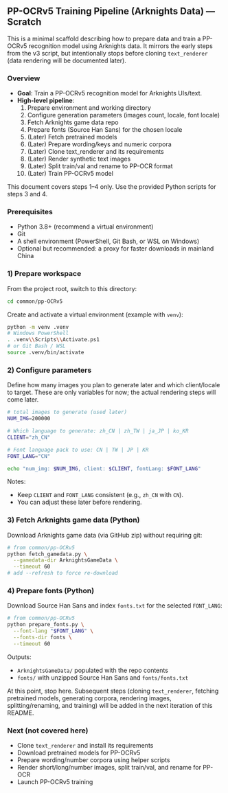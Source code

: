 ## PP-OCRv5 Training Pipeline (Arknights Data) — Scratch

This is a minimal scaffold describing how to prepare data and train a PP-OCRv5 recognition model using Arknights data. It mirrors the early steps from the v3 script, but intentionally stops before cloning `text_renderer` (data rendering will be documented later).

### Overview
- **Goal**: Train a PP-OCRv5 recognition model for Arknights UIs/text.
- **High-level pipeline**:
  1. Prepare environment and working directory
  2. Configure generation parameters (images count, locale, font locale)
  3. Fetch Arknights game data repo
  4. Prepare fonts (Source Han Sans) for the chosen locale
  5. (Later) Fetch pretrained models
  6. (Later) Prepare wording/keys and numeric corpora
  7. (Later) Clone text_renderer and its requirements
  8. (Later) Render synthetic text images
  9. (Later) Split train/val and rename to PP-OCR format
  10. (Later) Train PP-OCRv5 model

This document covers steps 1–4 only. Use the provided Python scripts for steps 3 and 4.

### Prerequisites
- Python 3.8+ (recommend a virtual environment)
- Git
- A shell environment (PowerShell, Git Bash, or WSL on Windows)
- Optional but recommended: a proxy for faster downloads in mainland China

### 1) Prepare workspace
From the project root, switch to this directory:

```bash
cd common/pp-OCRv5
```

Create and activate a virtual environment (example with `venv`):

```bash
python -m venv .venv
# Windows PowerShell
. .venv\\Scripts\\Activate.ps1
# or Git Bash / WSL
source .venv/bin/activate
```

### 2) Configure parameters
Define how many images you plan to generate later and which client/locale to target. These are only variables for now; the actual rendering steps will come later.

```bash
# total images to generate (used later)
NUM_IMG=200000

# Which language to generate: zh_CN | zh_TW | ja_JP | ko_KR
CLIENT="zh_CN"

# Font language pack to use: CN | TW | JP | KR
FONT_LANG="CN"

echo "num_img: $NUM_IMG, client: $CLIENT, fontLang: $FONT_LANG"
```

Notes:
- Keep `CLIENT` and `FONT_LANG` consistent (e.g., `zh_CN` with `CN`).
- You can adjust these later before rendering.

### 3) Fetch Arknights game data (Python)
Download Arknights game data (via GitHub zip) without requiring git:

```bash
# from common/pp-OCRv5
python fetch_gamedata.py \
  --gamedata-dir ArknightsGameData \
  --timeout 60
# add --refresh to force re-download
```

### 4) Prepare fonts (Python)
Download Source Han Sans and index `fonts.txt` for the selected `FONT_LANG`:

```bash
# from common/pp-OCRv5
python prepare_fonts.py \
  --font-lang "$FONT_LANG" \
  --fonts-dir fonts \
  --timeout 60
```

Outputs:
- `ArknightsGameData/` populated with the repo contents
- `fonts/` with unzipped Source Han Sans and `fonts/fonts.txt`

At this point, stop here. Subsequent steps (cloning `text_renderer`, fetching pretrained models, generating corpora, rendering images, splitting/renaming, and training) will be added in the next iteration of this README.

### Next (not covered here)
- Clone `text_renderer` and install its requirements
- Download pretrained models for PP-OCRv5
- Prepare wording/number corpora using helper scripts
- Render short/long/number images, split train/val, and rename for PP-OCR
- Launch PP-OCRv5 training



